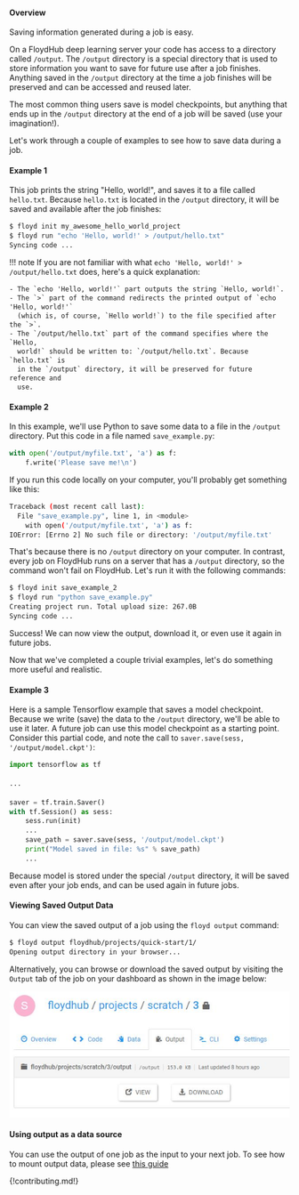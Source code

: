 #### Overview
Saving information generated during a job is easy.

On a FloydHub deep learning server your code has access to a directory called
`/output`. The `/output` directory is a special directory that is used to store
information you want to save for future use after a job finishes. Anything
saved in the `/output` directory at the time a job finishes will be preserved
and can be accessed and reused later.

The most common thing users save is model checkpoints, but anything that ends
up in the `/output` directory at the end of a job will be saved (use your
imagination!).

Let's work through a couple of examples to see how to save data during a job.

#### Example 1
This job prints the string "Hello, world!", and saves it to a file called
`hello.txt`. Because `hello.txt` is located in the `/output` directory, it will
be saved and available after the job finishes:

```bash
$ floyd init my_awesome_hello_world_project
$ floyd run "echo 'Hello, world!' > /output/hello.txt"
Syncing code ...
```

!!! note
    If you are not familiar with what
    `echo 'Hello, world!' > /output/hello.txt` does, here's a quick
    explanation:

    - The `echo 'Hello, world!'` part outputs the string `Hello, world!`.
    - The `>` part of the command redirects the printed output of `echo 'Hello, world!'`
      (which is, of course, `Hello world!`) to the file specified after the `>`.
    - The `/output/hello.txt` part of the command specifies where the `Hello,
      world!` should be written to: `/output/hello.txt`. Because `hello.txt` is
      in the `/output` directory, it will be preserved for future reference and
      use.

#### Example 2
In this example, we'll use Python to save some data to a file in the `/output`
directory. Put this code in a file named `save_example.py`:

```python
with open('/output/myfile.txt', 'a') as f:
    f.write('Please save me!\n')
```

If you run this code locally on your computer, you'll probably get something
like this:

```bash
Traceback (most recent call last):
  File "save_example.py", line 1, in <module>
    with open('/output/myfile.txt', 'a') as f:
IOError: [Errno 2] No such file or directory: '/output/myfile.txt'
```

That's because there is no `/output` directory on your computer. In contrast,
every job on FloydHub runs on a server that has a `/output` directory, so the
command won't fail on FloydHub. Let's run it with the following commands:

```bash
$ floyd init save_example_2
$ floyd run "python save_example.py"
Creating project run. Total upload size: 267.0B
Syncing code ...
```
Success! We can now view the output, download it, or even use it again in
future jobs.

Now that we've completed a couple trivial examples, let's do something more
useful and realistic.

#### Example 3
Here is a sample Tensorflow example that saves a model checkpoint. Because we
write (save) the data to the `/output` directory, we'll be able to use it
later. A future job can use this model checkpoint as a starting point.
Consider this partial code, and note the call to `saver.save(sess,
'/output/model.ckpt')`:

```python
import tensorflow as tf

...

saver = tf.train.Saver()
with tf.Session() as sess:
    sess.run(init)
    ...
    save_path = saver.save(sess, '/output/model.ckpt')
    print("Model saved in file: %s" % save_path)
    ...
```

Because model is stored under the special `/output` directory, it will be saved
even after your job ends, and can be used again in future jobs.

#### Viewing Saved Output Data
You can view the saved output of a job using the `floyd output` command:

```bash
$ floyd output floydhub/projects/quick-start/1/
Opening output directory in your browser...
```

Alternatively, you can browse or download the saved output by visiting the
`Output` tab of the job on your dashboard as shown in the image below:

![Job Output View](../../img/job_output_view.jpg)

#### Using output as a data source

You can use the output of one job as the input to your next job. To see how to
mount output data, please see [this guide](./mounting_data#mounting-the-output-of-another-job)

{!contributing.md!}
